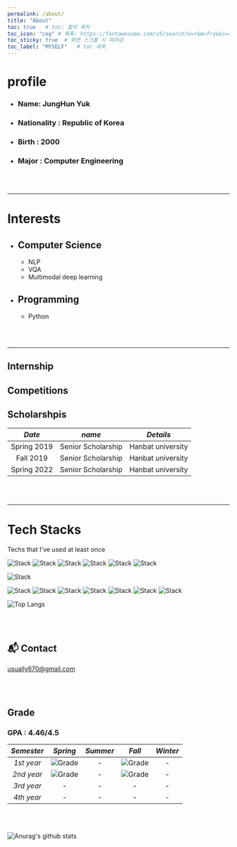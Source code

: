 ```yaml
---
permalink: /about/
title: "About"
toc: true   # toc: 블럭 목차
toc_icon: "cog" # 목록: https://fontawesome.com/v5/search?o=r&m=free&s=solid
toc_sticky: true  # 화면 스크롤 시 따라감
toc_label: "MYSELF"   # toc 제목
---
```



# profile
  * ### Name: JungHun Yuk
  * ### Nationality : Republic of Korea
  * ### Birth : 2000
  * ### Major : Computer Engineering 

<br><br>

---

# Interests

- ## Computer Science
  * NLP
  * VQA
  * Multimodal deep learning

- ## Programming
  * Python

<br><br>

---

## Internship
<!-- 
    
|     *Date*      |         *Type*        |          *Contents*         |   *Details* |
|:-------------:|:-------------------:|:-------------------------:|:----------:|
|  Jul.2021      | Join Lab.         |  Undergraduate Researcher | Join "Applied Artificial Inteligence (AAI) Lab."  Research Topic : NLP, Hanbat Univ. <br>[AAI Lab. SITE](https://sites.google.com/view/aailab) |
|  Jul.2021 ~    | Seminar             | Seminar about AI | Study ML, DL <br>[AAI Lab. Seminar](https://github.com/mjkmain/AAI-Seminar) | 
|  Jul.2021 ~ Aug.2021 | Research Activities | Predict Neuclear risk using Bayesian Network | Work for KAERI(Korea Atomic Energy Research Institute)  |
|  Jan.2022 ~ Apr.2022 | Research Activities |  *Visual Question Answering* | CNU.ICT |
|  Jun.2022 ~ present  | Research Activities |  *Outside Knowledge & Knowledge Base Visual Question Answering* | Hanbat univ. | 
   -->


## Competitions
<!-- * AI-spark challenge : object detection (43/225, top 19%), [Team name : "AAIM", Leader]  
    http://aifactory.space/competition/leaderboard/1946
* DACON : NLI (23/467, top 4.9%), [Team name : "교수님GPU사주세요", Leader]  
    https://dacon.io/competitions/official/235875/leaderboard -->
    
 
## Scholarshpis

|     *Date*      |   *name*          |   *Details*      | 
|:-------------:|:-------------------:|:------------------:|
| Spring 2019   |  Senior Scholarship | Hanbat university |
| Fall 2019   |  Senior Scholarship | Hanbat university |
| Spring 2022    |  Senior Scholarship | Hanbat university |

<br><br>

---

# Tech Stacks

Techs that I've used at least once

![Stack](https://img.shields.io/badge/Python-3766AB?style=flat-square&logo=Python&logoColor=white)
![Stack](https://img.shields.io/badge/Java-007396?style=flat-square&logo=Java&logoColor=white)
![Stack](https://img.shields.io/badge/C++-00599C?style=flat-square&logo=C%2B%2B&logoColor=white)
![Stack](https://img.shields.io/badge/C-A8B9CC?style=flat-square&logo=C&logoColor=white)
![Stack](https://img.shields.io/badge/numpy-8977ad?style=flat-square&logo=numpy&logoColor=white)
![Stack](https://img.shields.io/badge/pandas-0080ff?style=flat-square&logo=pandas&logoColor=white)

![Stack](https://img.shields.io/badge/PyTorch-FF4500?style=flat-square&logo=Pytorch&logoColor=white)

![Stack](https://img.shields.io/badge/jupyter-FF8C00?style=flat-square&logo=jupyter&logoColor=white)
![Stack](https://img.shields.io/badge/GoogleColab-FFD700?style=flat-square&logo=GoogleColab&logoColor=black)
![Stack](https://img.shields.io/badge/Slack-3e91b5?style=flat-square&logo=slack&logoColor=white)
![Stack](https://img.shields.io/badge/VisualStudio-4b0082?style=flat-square&logo=VisualStudio&logoColor=white)
![Stack](https://img.shields.io/badge/VisualStudioCode-4169e1?style=flat-square&logo=VisualStudioCode&logoColor=white)
![Stack](https://img.shields.io/badge/eclipse-191970?style=flat-square&logo=eclipse&logoColor=white)
![Stack](https://img.shields.io/badge/pycharm-AFEEEE?style=flat-square&logo=pycharm&logoColor=black)

![Top Langs](https://github-readme-stats.vercel.app/api/top-langs/?username=Swalbak&layout=compact&theme=tokyonight)

<br><br>

## 📬 Contact

usually670@gmail.com

<br><br>

## Grade
### GPA : 4.46/4.5 &nbsp;&nbsp;  

|    *Semester*  |      *Spring*         |       *Summer*     |       *Fall*      |       *Winter*       |      
|:-------------:|:-------------------:|:-------------------:|:-------------------:|:-------------------:|
|    *1st year*    | ![Grade](https://img.shields.io/badge/grade-4.5%2F4.5-blue)| - | ![Grade](https://img.shields.io/badge/grade-4.43%2F4.5-blue)| - |
|    *2nd year*    | ![Grade](https://img.shields.io/badge/grade-4.43%2F4.5-blue) | - | ![Grade](https://img.shields.io/badge/grade-4.5%2F4.5-blue)| - |
|    *3rd year*    | - | - | - | - |
|    *4th year*    | - | - | - | - |

<br><br>

![Anurag's github stats](https://github-readme-stats.vercel.app/api?username=Swalbak&layout=compact&theme=tokyonight)
    